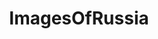 ---
title: ImagesOfRussia
crosslinks:
- russia
- pics
- imagesofnetwork
- ANormalDayInRussia
- funny
- TrumpEra
- MilitaryPorn
- PoliticalHumor
- translator
- CandidSports
- gifs
- OldSchoolCool
- MyWallpaperClub
- HistoryPorn
- europe
- td_uncensored
- MapPorn
- hdcelebgifs
- mildlyinteresting
- aww
---